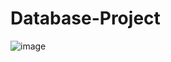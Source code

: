 # Database-Project
![image](https://user-images.githubusercontent.com/71608506/109436006-34270e80-79d2-11eb-9a5e-313e05f59c5b.png)
